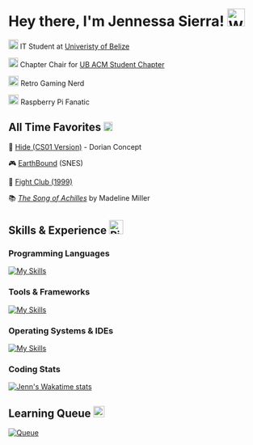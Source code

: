 # Hey there, I'm Jennessa Sierra! <img src="https://user-images.githubusercontent.com/5713670/87202985-820dcb80-c2b6-11ea-9f56-7ec461c497c3.gif" width="35px" alt="Waving Hand">

<dt>
    <dl>
        <img src="https://media.tenor.com/OEAjabUzGKEAAAAi/microsoft-computer.gif" width="19px" alt="Pixel PC GIF"> IT Student at <a href="https://www.ub.edu.bz"> Univeristy of Belize</a>
    </dl>
    <dl>
        <img src="https://ubsc.acm.org/public/images/logos/ub_acm_logo_sm_transparent.gif" width="19px" alt="ACM Logo"> Chapter Chair for <a href="https://ubsc.acm.org/">UB ACM Student Chapter</a>
    </dl>
    <dl>
        <img src="https://i.gifer.com/GYFz.gif" width="20px" alt="GBA GIF"> Retro Gaming Nerd
    </dl>
    <dl>
        <img src="https://www.raspberrypi.org/app/uploads/2012/01/Spec-RaspberryPi-GIF-256-Transp.gif" width="20px" alt="Raspberry Pi Logo GIF"> Raspberry Pi Fanatic
    </dl>  
</dt>

## All Time Favorites <img src="https://shorturl.at/i9PIv" height="18px" alt="5 Stars GIF">

<dt>
    <dl>
       🎵 <a href="https://www.youtube.com/watch?v=tlFolRo1WiE">Hide (CS01 Version)</a> - Dorian Concept
    </dl>
    <dl>
        🎮 <a href="https://earthbound.fandom.com/wiki/EarthBound">EarthBound</a> (SNES)
    </dl>
    <dl>
        🎥 <a href="https://www.youtube.com/watch?v=qtRKdVHc-cE">Fight Club (1999)</a>
    </dl>
    <dl>
        📚 <a href="https://www.youtube.com/watch?v=iCXx9fzlm-Q"><em>The Song of Achilles</em></a> by Madeline Miller
    </dl>
</dt>

## Skills & Experience <img src="https://img1.picmix.com/output/stamp/normal/7/6/3/6/2496367_4460b.gif" height="28px" alt="Pixel PC GIF">

### Programming Languages

[![My Skills](https://skillicons.dev/icons?i=cpp,html,css,js,ts,go,md&perline=9)](https://skillicons.dev)

### Tools & Frameworks

[![My Skills](https://skillicons.dev/icons?i=cmake,nodejs,npm,express,postgres,git&perline=9)](https://skillicons.dev)

### Operating Systems & IDEs

[![My Skills](https://skillicons.dev/icons?i=vscode,qt,clion,webstorm,windows,ubuntu,mint,figma&perline=9)](https://skillicons.dev)

### Coding Stats

[![Jenn's Wakatime stats](https://github-readme-stats.vercel.app/api/wakatime?username=jennxsierra&layout=compact&theme=github_dark&langs_count=10)](https://wakatime.com/@jennxsierra)

## Learning Queue <img src="https://shorturl.at/3BELI" height="22px" alt="Pixel Hourglass GIF">

[![Queue](https://skillicons.dev/icons?i=cs,py,nextjs,tailwind,react&perline=5)](https://skillicons.dev)
